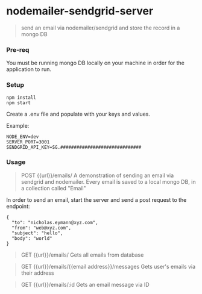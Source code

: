 # nodemailer-sendgrid-server
> send an email via nodemailer/sendgrid and store the record in a mongo DB

### Pre-req
You must be running mongo DB locally on your machine in order for the application to run.

### Setup
```
npm install
npm start
```

Create a .env file and populate with your keys and values.

Example: 
```
NODE_ENV=dev
SERVER_PORT=3001
SENDGRID_API_KEY=SG.##############################
```

### Usage
> POST {{url}}/emails/
A demonstration of sending an email via sendgrid and nodemailer. Every email is saved to a local mongo DB, in a collection called "Email"

In order to send an email, start the server and send a post request to the endpoint:

```
{
  "to": "nicholas.eymann@xyz.com",
  "from": "web@xyz.com",
  "subject": "hello",
  "body": "world"
}
```
> GET {{url}}/emails/
Gets all emails from database

> GET {{url}}/emails/{{email address}}/messages
Gets user's emails via their address

> GET {{url}}/emails/:id
Gets an email message via ID
